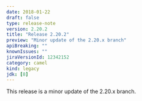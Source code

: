 ```yaml
---
date: 2018-01-22
draft: false 
type: release-note
version: 2.20.2
title: "Release 2.20.2"
preview: "Minor update of the 2.20.x branch"
apiBreaking: ""
knownIssues: ""
jiraVersionId: 12342152
category: camel
kind: legacy
jdk: [8]
---
```


This release is a minor update of the 2.20.x branch.
